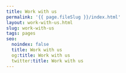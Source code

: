 ```yaml
---
title: Work with us
permalink: '{{ page.fileSlug }}/index.html'
layout: work-with-us.html
slug: work-with-us
tags: pages
seo:
  noindex: false
  title: Work with us
  og:title: Work with us
  twitter:title: Work with us
---
```



